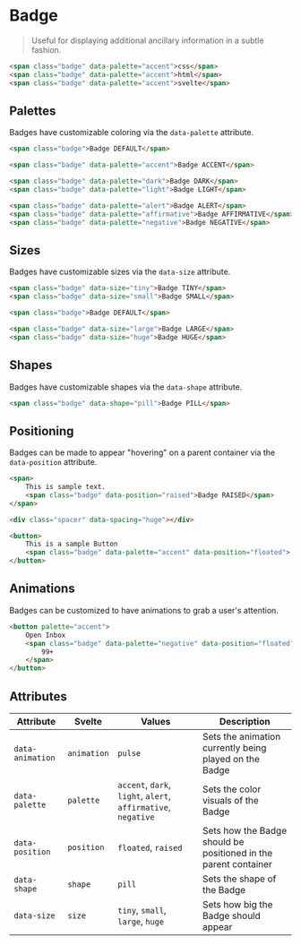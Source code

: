 # Badge

> Useful for displaying additional ancillary information in a subtle fashion.

```html render
<span class="badge" data-palette="accent">css</span>
<span class="badge" data-palette="accent">html</span>
<span class="badge" data-palette="accent">svelte</span>
```

## Palettes

Badges have customizable coloring via the `data-palette` attribute.

```html render
<span class="badge">Badge DEFAULT</span>

<span class="badge" data-palette="accent">Badge ACCENT</span>

<span class="badge" data-palette="dark">Badge DARK</span>
<span class="badge" data-palette="light">Badge LIGHT</span>

<span class="badge" data-palette="alert">Badge ALERT</span>
<span class="badge" data-palette="affirmative">Badge AFFIRMATIVE</span>
<span class="badge" data-palette="negative">Badge NEGATIVE</span>
```

## Sizes

Badges have customizable sizes via the `data-size` attribute.

```html render
<span class="badge" data-size="tiny">Badge TINY</span>
<span class="badge" data-size="small">Badge SMALL</span>

<span class="badge">Badge DEFAULT</span>

<span class="badge" data-size="large">Badge LARGE</span>
<span class="badge" data-size="huge">Badge HUGE</span>
```

## Shapes

Badges have customizable shapes via the `data-shape` attribute.

```html render
<span class="badge" data-shape="pill">Badge PILL</span>
```

## Positioning

Badges can be made to appear "hovering" on a parent container via the `data-position` attribute.

```html render
<span>
    This is sample text.
    <span class="badge" data-position="raised">Badge RAISED</span>
</span>

<div class="spacer" data-spacing="huge"></div>

<button>
    This is a sample Button
    <span class="badge" data-palette="accent" data-position="floated"> Badge FLOATED </span>
</button>
```

## Animations

Badges can be customized to have animations to grab a user's attention.

```html render
<button palette="accent">
    Open Inbox
    <span class="badge" data-palette="negative" data-position="floated" data-animation="pulse">
        99+
    </span>
</button>
```

## Attributes

| Attribute        | Svelte      | Values                                                        | Description                                                     |
| ---------------- | ----------- | ------------------------------------------------------------- | --------------------------------------------------------------- |
| `data-animation` | `animation` | `pulse`                                                       | Sets the animation currently being played on the Badge          |
| `data-palette`   | `palette`   | `accent`, `dark`, `light`, `alert`, `affirmative`, `negative` | Sets the color visuals of the Badge                             |
| `data-position`  | `position`  | `floated`, `raised`                                           | Sets how the Badge should be positioned in the parent container |
| `data-shape`     | `shape`     | `pill`                                                        | Sets the shape of the Badge                                     |
| `data-size`      | `size`      | `tiny`, `small`, `large`, `huge`                              | Sets how big the Badge should appear                            |

